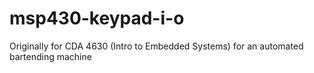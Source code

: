 # msp430-keypad-i-o
Originally for CDA 4630 (Intro to Embedded Systems) for an automated bartending machine
